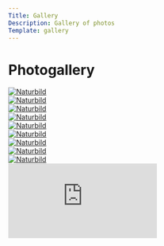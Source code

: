 ```yaml
---
Title: Gallery
Description: Gallery of photos
Template: gallery
---
```


<div class="container-gallery">
<h1>Photogallery</h1>
<div>
<a class="bild1" href="%base_url%?image/natur1.jpg">
    <picture class="gallery">
        <source media="(min-width: 771px)" srcset="%base_url%?image/natur1.jpg&w=900&h=900&crop-to-fit&sharpen&q=70">
        <source media="(max-width: 770px)" srcset="%base_url%?image/natur1.jpg&w=750&h=750&crop-to-fit&sharpen&q=60">
        <img src="%base_url%?image/natur1.jpg" alt="Naturbild">
    </picture>
</a>
</div>
<div>
<a class="bild2" href="%base_url%?image/natur2.jpg">
    <picture class="gallery">
        <source media="(min-width: 771px)" srcset="%base_url%?image/natur2.jpg&w=900&h=900&crop-to-fit&sharpen&q=70">
        <source media="(max-width: 770px)" srcset="%base_url%?image/natur2.jpg&w=750&h=750&crop-to-fit&sharpen&q=60">
        <img src="%base_url%?image/natur2.jpg" alt="Naturbild">
    </picture>
</a>
</div>
<div>
<a class="bild3" href="%base_url%?image/natur3.jpg">
    <picture class="gallery">
        <source media="(min-width: 771px)" srcset="%base_url%?image/natur3.jpg&w=900&h=900&crop-to-fit&sharpen&q=70">
        <source media="(max-width: 770px)" srcset="%base_url%?image/natur3.jpg&w=750&h=750&crop-to-fit&sharpen&q=60">
        <img src="%base_url%?image/natur3.jpg" alt="Naturbild">
    </picture>
</a>
</div>
<div>
<a class="bild4" href="%base_url%?image/natur4.jpg">
    <picture class="gallery">
        <source media="(min-width: 771px)" srcset="%base_url%?image/natur4.jpg&w=900&h=900&crop-to-fit&sharpen&q=70">
        <source media="(max-width: 770px)" srcset="%base_url%?image/natur4.jpg&w=750&h=750&crop-to-fit&sharpen&q=60">
        <img src="%base_url%?image/natur4.jpg" alt="Naturbild">
    </picture>
</a>
</div>
<div>
<a class="bild5" href="%base_url%?image/natur5.jpg">
    <picture class="gallery">
        <source media="(min-width: 771px)" srcset="%base_url%?image/natur5.jpg&w=900&h=900&crop-to-fit&sharpen&q=70">
        <source media="(max-width: 770px)" srcset="%base_url%?image/natur5.jpg&w=750&h=750&crop-to-fit&sharpen&q=60">
        <img src="%base_url%?image/bild1.jpg?" alt="Naturbild">
    </picture>
</a>
</div>
<div>
<a class="bild6" href="%base_url%?image/natur6.jpg">
    <picture class="gallery">
        <source media="(min-width: 771px)" srcset="%base_url%?image/natur6.jpg&w=900&h=900&crop-to-fit&sharpen&q=70">
        <source media="(max-width: 770px)" srcset="%base_url%?image/natur6.jpg&w=750&h=750&crop-to-fit&sharpen&q=60">
        <img src="%base_url%?image/natur6.jpg" alt="Naturbild">
    </picture>
</a>
</div>
<div>
<a class="bild7" href="%base_url%?image/natur7.jpg">
    <picture class="gallery">
        <source media="(min-width: 771px)" srcset="%base_url%?image/natur7.jpg&w=900&h=900&crop-to-fit&sharpen&q=70">
        <source media="(max-width: 770px)" srcset="%base_url%?image/natur7.jpg&w=750&h=750&crop-to-fit&sharpen&q=60">
        <img src="%base_url%?image/natur7.jpg" alt="Naturbild">
    </picture>
</a>
</div>
<div>
<a class="bild8" href="%base_url%?image/natur8.jpg">
    <picture class="gallery">
        <source media="(min-width: 771px)" srcset="%base_url%?image/natur8.jpg&w=900&h=900&crop-to-fit&sharpen&q=70">
        <source media="(max-width: 770px)" srcset="%base_url%?image/natur8.jpg&w=750&h=750&crop-to-fit&sharpen&q=60">
        <img src="%base_url%?image/natur8.jpg" alt="Naturbild">
    </picture>
</a>
</div>
<div>
<a class="bild9" href="%base_url%?image/natur9.jpg">
    <picture class="gallery">
        <source media="(min-width: 771px)" srcset="%base_url%?image/natur9.jpg&w=900&h=900&crop-to-fit&sharpen&q=70">
        <source media="(max-width: 770px)" srcset="%base_url%?image/natur9.jpg&w=750&h=750&crop-to-fit&sharpen&q=60">
        <img src="%base_url%?image/natur9.jpg" alt="Naturbild">
    </picture>
</a>
</div>
</div>

<div class="embed-container-video">
    <iframe title="youtube-klipp" src="https://www.youtube.com/embed/DGQwd1_dpuc" frameborder="0" allowfullscreen></iframe>
</div>